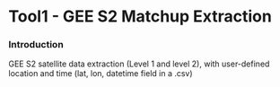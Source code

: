 # Tool1 - GEE S2 Matchup Extraction

### Introduction

GEE S2 satellite data extraction (Level 1 and level 2), with user-defined location and time (lat, lon, datetime field in a .csv)
